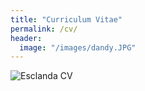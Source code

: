 ```yaml
---
title: "Curriculum Vitae"
permalink: /cv/
header:
  image: "/images/dandy.JPG"
---
```

<img src="{{ site.url }}{{ site.baseurl }}/images/Esclanda_CV_Summary_v3.jpg" alt="Esclanda CV">

